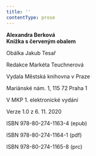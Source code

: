 ```yaml
---
title: ''
contentType: prose
---
```


**Alexandra Berková  
Knížka s červeným obalem**

Obálka Jakub Tesař

Redakce Markéta Teuchnerová

Vydala Městská knihovna v Praze

Mariánské nám. 1, 115 72 Praha 1

V MKP 1. elektronické vydání

Verze 1.0 z 6. 11. 2020

ISBN 978-80-274-1163-4 (epub)

ISBN 978-80-274-1164-1 (pdf)

ISBN 978-80-274-1165-8 (prc)
